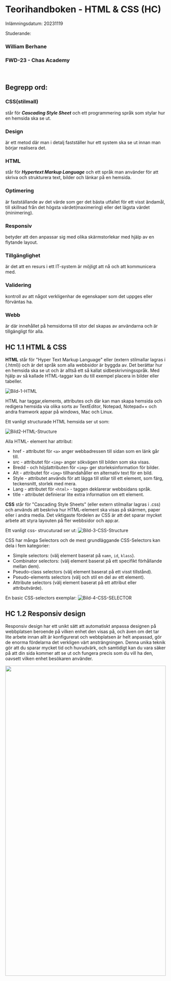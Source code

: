 # Teorihandboken - HTML & CSS (HC)
Inlämningsdatum: 20231119

Studerande: 

### William Berhane 

### FWD-23 - Chas Academy

<br>

## Begrepp ord:

### CSS(stilmall) 
står för ***Cascading Style Sheet*** och ett programmering språk som stylar hur en hemsida ska se ut.

### Design
är ett metod där man i detalj fastställer hur ett system ska se ut innan man börjar realisera det.


### HTML
står för ***Hypertext Markup Language*** och ett språk man använder för att skriva och strukturera text, bilder och länkar på en hemsida. 

### Optimering 
är fastställande av det värde som ger det bästa utfallet för ett visst ändamål, till skillnad från det högsta värdet(maximering) eller det lägsta värdet (minimering).

### Responsiv
betyder att den anpassar sig med olika skärmstorlekar med hjälp av en flytande layout. 

### Tillgänglighet 
är det att en resurs i ett IT-system är möjligt att nå och att kommunicera med.

### Validering
kontroll av att något verkligenhar de egenskaper som det uppges eller förväntas ha. 

### Webb 
är där innehållet på hemsidorna till stor del skapas av användarna och är tillgängligt för alla.

## HC 1.1 HTML & CSS

**HTML** står för "Hyper Text Markup Language" eller (extern stilmallar lagras i (.html)) och är det språk som alla webbsidor är byggda av. Det berättar hur en hemsida ska se ut och är alltså ett så kallat sidbeskrivningsspråk. Med hjälp av så kallade HTML-taggar kan du till exempel placera in bilder eller tabeller.

![Bild-1-HTML](/images/htmlT2.png)

HTML har taggar,elements, attributes och där kan man skapa hemsida och redigera hemsida via olika sorts av TextEditor, Notepad, Notepad++ och andra framwork appar på windows, Mac och Linux.

Ett vanligt structurade HTML hemsida ser ut som: 

![Bild2-HTML-Structure](/images/HTML-structure.png)

Alla HTML- element har attribut:
   - href - attributet för `<a>` anger webbadressen till sidan som en länk går till. 
   - src - attributet för `<img>` anger sökvägen till bilden som ska visas. 
   - Bredd - och höjdattributen för `<img>` ger storleksinformation för bilder. 
   - Alt - attributet för `<img>` tillhandahåller en alternativ text för en bild. 
   - Style - attributet används för att lägga till stilar till ett element, som färg, teckensnitt, storlek med mera.
   - Lang - attributet för `<html>` - taggen deklarerar webbsidans språk. 
   - title - attributet definierar lite extra information om ett element. 

**CSS** står för "Cascading Style Sheets" (eller extern stilmallar lagras i .css) och används att beskriva hur HTML-element ska visas på skärmen, paper eller i andra media. Det viktigaste fördelen av CSS är att det sparar mycket arbete att styra layouten på fler webbsidor och app:ar. 

Ett vanligt css- strucuturad ser ut:
![Bild-3-CSS-Structure](/images/cssT2.png)

CSS har många Selectors och de mest grundläggande CSS-Selectors kan dela i fem kategorier:
   -  Simple selectors: (välj element baserat på `namn`, `id`, `klass`).
   -  Combinator selectors: (välj element baserat på ett specifikt förhållande mellan dem).
   - Pseudo-class selectors (välj element baserat på ett visst tillstånd).
   - Pseudo-elements selectors (välj och stil en del av ett element).
   - Attribute selectors (välj element baserat på ett attribut eller attributvärde).
  
En basic CSS-selectors exemplar:
![Bild-4-CSS-SELECTOR](/images/css-selectors.png)

## HC 1.2 Responsiv design

Responsiv design har ett unikt sätt att automatiskt anpassa designen på webbplatsen beroende på vilken enhet den visas på, och även om det tar lite arbete innan allt är konfigurerat och webbplatsen är helt anpassad, gör de enorma fördelarna det verkligen värt ansträngningen. Denna unika teknik gör att du sparar mycket tid och huvudvärk, och samtidigt kan du vara säker på att din sida kommer att se ut och fungera precis som du vill ha den, oavsett vilken enhet besökaren använder.


<img src="/images/responsiv.png" width="100%" height="50%">

Fördelar med responsiv-design:

- Snygg design för alla enheter och plattformar 
- Bättre för sökmotoroptimering 
- Billigare att utveckla en responsiv webbplats istället för flera för olika enheter 
- Användarupplevelsen förbättras 
- Förenklar administration och överblick 

Nackdelar är naturligtvis inte de enda fördelarna med att använda responsiv design:

-  Vissa delar av layouter kan vara svåra att göra responsiva. Avancerade tabeller är ett exempel. 
-  Ibland måste man kompromissa med estetiken. Funktion måste komma före estetik för att ytan ska vara lyhörd för att vara praktisk. 
-  Responsiva webbplatser kan ibland vara svårare att arbeta med i vissa publiceringsverktyg (CMS) eftersom det finns fler sidmallar att ta hänsyn till.
-  Om du jobbar mot målgrupper med väldigt gamla sajter kan de ha problem med responsiva sidor eftersom sajten kräver några nya kommandon för att hanteras.

## HC 1.3 Tillgänglighet inom webb

Webbtillgänglighet beskriver hur man gör webbinnehåll mer tillgängligt för personer med funktionsnedsättning. Tillgänglighet omfattar ett brett spektrum av funktionshinder, inklusive syn-, hörsel-, fysiska, tal-, intellektuella, språk-, inlärnings- och neurologiska funktionshinder. Även om dessa riktlinjer täcker ett brett spektrum av frågor, kan de inte tillgodose behoven hos människor med alla typer, grader och kombinationer av funktionshinder. Dessa riktlinjer gör webbplatsinnehåll mer användbart för äldre individer vars förmågor förändras på grund av åldrande och ofta förbättrar användarna överlag.

WCAG(Web Content Accessibility Guidelines) tas vissa standard fram W3C Web Accessibility Initiative:
  
- Märkbar - gör det enkelt för användare att se och höra innehåll etc.
- Manövrerbar - hjälp användare navigera och hitta innehåll etc. 
- Begriplig - hjälp användare att undvika och rätta till misstag etc.
- Robust - maximera kompabilitet med nuvarande och framtida användarverktyg.

## HC 1.4 Aktuella webbstandarder (gällande och kommande standarder)

Webbstandarder är rekommendationer från World Wide Web Consortium (W3C) och andra standardiseringsorgan, om hur webbaserat innehåll ska skapas och tolkas. Webbplatsstandarder har funnits sedan webbutvecklings gryning, och det är först på senare år som rekommendationerna har fått ett brett stöd över stora sajter.

Det finns att en hemsida följer för webbstandarder:

- Följer W3C:s rekommendationer 
- Använder giltig HTML eller XHTML 
- Använder CSS i stället för tabeller för layout 
- Har logiskt uppmärkt innehåll 
- är skapat för att fungera i alla webbläsare  

Webbstandarder syftar till att säkerställa hållbarheten hos information som publiceras på webben, vilket gör den tillgänglig för så många webbanvändare som möjligt. Webbplatser som utformats för att följa webbläsarstandarder kommer att fortsätta att fungera korrekt även på nya webbläsare.

## HC 1.5 CSS Pre-processorer (ex SASS/LESS)

Det finns tre primära CSS-Preprocessorer på marknaden idag, `Sass` , `Less`  och `Stylus`. I det här inlägget kommer vi att jämför de två preprocessorerna som verkar vara de mest använda bland utvecklare, Sass vs Less. Genom att byta en pre-processorn kan hjälpa till att effektivisera din utvecklingsprocess.
En CSS pre-processorn är i grunden ett skriptspråk som utökar CSS och sedan kompilerar det till vanlig CSS. 

En vanlig Sass kod:

![Bild-6-Sass](/images/sass.png)

#### Sass Vs Less

Sass och Less är båda mycket kraftfulla CSS-tillägg. Du kan tänka på dem som mer av ett programmeringsspråk som är utformat för att göra CSS mer underhållbar, teman och utbyggbar. Både Sass och Less är bakåtkompatibla så att du enkelt kan konvertera dina befintliga CSS-filer bara genom att byta namn på `.css` filtillägget till `.less` eller `.scss` respektive. Less är JavaScript baserat och Sass är Ruby baserat.  

## HC 1.6 Optimering och validering av HTML & CSS

Optimering, sökmotoroptimering eller positionering betyder att utveckla webbsidor så att de blir sökbara och att de verkligen hitta via sökmotorer på Internet. Webbsökaren letar efter en produkter eller en service på de förtsa  fem sidorna som en sökmotor visar oss optimering hjälper att placera dina sidor på de första fem sidorna på sökmotorerna. Optimering är den enda tekniken för webbsidor för att hitta nya besökare och klienter.

#### Hur optimerar man en webbsida för sökmotorerna

För att optimera webbsidor, så att de blir sökbara och för att webbesökaren ska hitta dem via sökmororer, behövs en webbteknik som anpassar sidorna till en algoritm med över 100 parameter. Detta börjar med en logisk hierarkisk strukturav en webbsida och en valid kod, fortsätter med web copywriting, redaktionen från länktexter och slutar sedan med att använda kunskapen av internet marketing.

Validering är att kontrollera att man följer aktuella standarer för HTML och CSS.
Hur kan man då validera en webbsida? Inget är enklare än en validering. Med hjälp av W3C-Validatoren kan varje webbmaster validera sina sidor, redan i början av utvecklingen och korrigera alla fel innan de kan komma att förorsaka problem. En validator är inget annat än en korrigerare för rättstavning och grammatik, som alla textprogram har. Skillnaden är endast att validatoren inspekterar koden `HTML` och `xhtml` och inte rättstavningen. En validator hjälper också nybörjaren att skriva den rätta koden.

En vanlig och mest känd HTML och CSS validation hemsida.
![Bild-7-HTML-validator](/images/html_validate.png)

Anledningen till validering är egentligen för att vi begår misstag. Därför att validering hjälper oss att enkelt fånga enkla misstag och snedsteg utan större huvudvärk. 

En vanlig och mest känd CSS och HTML validation hemsida.
![Bild-8-CSS-validator](/images/css_validate.png)

Naturligtvis, det är inte bara de här sidorna förutom det finns också många andra hemsidor som validerar HTML och CSS. 

<hr>

Källor:


https://www.w3schools.com/html/
https://www.svenskwebbhandel.se/blogg/vad-ar-html/1252
https://www.west-tech.se/vanliga-begrepp-inom-webbdesign/
https://webbyra-wordpress.se/responsive-design/
https://www.webbdesignguiden.se/responsiv-design/
https://responsivwebbdesign.wordpress.com/2013/07/05/10-nackdelar-med-responsive-web-design/
https://www.w3.org/TR/WCAG21/#time-based-media
https://www.happiness.se/artiklar/vad-ar-webbstandarder
http://validator.w3.org/
https://www.webbdesign-karlin.se/validator.html

[Responsive design bild källa](https://images.app.goo.gl/Jh4MJwtgAeqfVRU9A ) 

